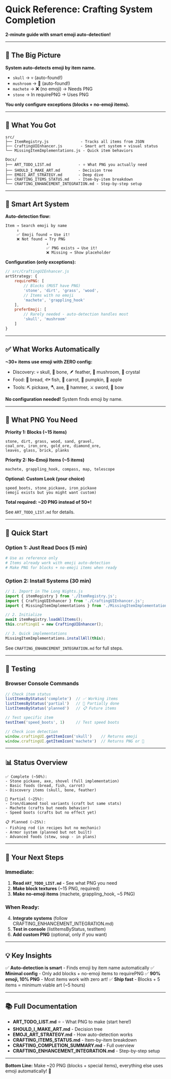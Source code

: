 # Quick Reference: Crafting System Completion

**2-minute guide with smart emoji auto-detection!**

---

## 🎯 The Big Picture

**System auto-detects emoji by item name.**

- `skull` → 💀 (auto-found!)
- `mushroom` → 🍄 (auto-found!)
- `machete` → ❌ (no emoji) → Needs PNG
- `stone` → In requirePNG → Uses PNG

**You only configure exceptions (blocks + no-emoji items).**

---

## 📁 What You Got

```
src/
├── ItemRegistry.js              - Tracks all items from JSON
├── CraftingUIEnhancer.js        - Smart art system + visual status
└── MissingItemImplementations.js - Quick item behaviors

Docs/
├── ART_TODO_LIST.md            - ⭐ What PNG you actually need
├── SHOULD_I_MAKE_ART.md        - Decision tree
├── EMOJI_ART_STRATEGY.md       - Deep dive
├── CRAFTING_ITEMS_STATUS.md    - Item-by-item breakdown
└── CRAFTING_ENHANCEMENT_INTEGRATION.md - Step-by-step setup
```

---

## 🤖 Smart Art System

**Auto-detection flow:**
```
Item → Search emoji by name
     ↓
     ✅ Emoji found → Use it!
     ❌ Not found → Try PNG
                  ↓
                  ✅ PNG exists → Use it!
                  ❌ Missing → Show placeholder
```

**Configuration (only exceptions):**

```javascript
// src/CraftingUIEnhancer.js
artStrategy: {
    requirePNG: [
        // Blocks (MUST have PNG)
        'stone', 'dirt', 'grass', 'wood',
        // Items with no emoji
        'machete', 'grappling_hook'
    ],
    preferEmoji: [
        // Rarely needed - auto-detection handles most
        'skull', 'mushroom'
    ]
}
```

---

## ✅ What Works Automatically

**~30+ items use emoji with ZERO config:**
- Discovery: 💀 skull, 🦴 bone, 🪶 feather, 🍄 mushroom, 💎 crystal
- Food: 🍞 bread, 🐟 fish, 🥕 carrot, 🎃 pumpkin, 🍎 apple
- Tools: ⛏️ pickaxe, 🪓 axe, 🔨 hammer, ⚔️ sword, 🏹 bow

**No configuration needed!** System finds emoji by name.

---

## 🎨 What PNG You Need

**Priority 1: Blocks (~15 items)**
```
stone, dirt, grass, wood, sand, gravel,
coal_ore, iron_ore, gold_ore, diamond_ore,
leaves, glass, brick, planks
```

**Priority 2: No-Emoji Items (~5 items)**
```
machete, grappling_hook, compass, map, telescope
```

**Optional: Custom Look (your choice)**
```
speed_boots, stone_pickaxe, iron_pickaxe
(emoji exists but you might want custom)
```

**Total required: ~20 PNG instead of 50+!**

See `ART_TODO_LIST.md` for details.

---

## 🚀 Quick Start

### Option 1: Just Read Docs (5 min)
```bash
# Use as reference only
# Items already work with emoji auto-detection
# Make PNG for blocks + no-emoji items when ready
```

### Option 2: Install Systems (30 min)
```javascript
// 1. Import in The Long Nights.js
import { itemRegistry } from './ItemRegistry.js';
import { CraftingUIEnhancer } from './CraftingUIEnhancer.js';
import { MissingItemImplementations } from './MissingItemImplementations.js';

// 2. Initialize
await itemRegistry.loadAllItems();
this.craftingUI = new CraftingUIEnhancer();

// 3. Quick implementations
MissingItemImplementations.installAll(this);
```

See `CRAFTING_ENHANCEMENT_INTEGRATION.md` for full steps.

---

## 🧪 Testing

### Browser Console Commands
```javascript
// Check item status
listItemsByStatus('complete')  // ✅ Working items
listItemsByStatus('partial')   // 🚧 Partially done
listItemsByStatus('planned')   // 📋 Future items

// Test specific item
testItem('speed_boots', 1)     // Test speed boots

// Check icon detection
window.craftingUI.getItemIcon('skull')    // Returns emoji
window.craftingUI.getItemIcon('machete')  // Returns PNG or 🚫
```

---

## 📊 Status Overview

```
✅ Complete (~50%):
- Stone pickaxe, axe, shovel (full implementation)
- Basic foods (bread, fish, carrot)
- Discovery items (skull, bone, feather)

🚧 Partial (~25%):
- Iron/diamond tool variants (craft but same stats)
- Machete (crafts but needs behavior)
- Speed boots (crafts but no effect yet)

📋 Planned (~25%):
- Fishing rod (in recipes but no mechanic)
- Armor system (planned but not built)
- Advanced foods (stew, soup - in plans)
```

---

## 🎯 Your Next Steps

### Immediate:
1. **Read `ART_TODO_LIST.md`** - See what PNG you need
2. **Make block textures** (~15 PNG, required)
3. **Make no-emoji items** (machete, grappling_hook, ~5 PNG)

### When Ready:
4. **Integrate systems** (follow CRAFTING_ENHANCEMENT_INTEGRATION.md)
5. **Test in console** (listItemsByStatus, testItem)
6. **Add custom PNG** (optional, only if you want)

---

## 💡 Key Insights

✅ **Auto-detection is smart** - Finds emoji by item name automatically
✅ **Minimal config** - Only add blocks + no-emoji items to requirePNG
✅ **90% emoji, 10% PNG** - Most items work with zero art!
✅ **Ship fast** - Blocks + 5 items = minimum viable art (~5 hours)

---

## 📚 Full Documentation

- **ART_TODO_LIST.md** ⭐ - What PNG to make (start here!)
- **SHOULD_I_MAKE_ART.md** - Decision tree
- **EMOJI_ART_STRATEGY.md** - How auto-detection works
- **CRAFTING_ITEMS_STATUS.md** - Item-by-item breakdown
- **CRAFTING_COMPLETION_SUMMARY.md** - Full overview
- **CRAFTING_ENHANCEMENT_INTEGRATION.md** - Step-by-step setup

---

**Bottom Line:** Make ~20 PNG (blocks + special items), everything else uses emoji automatically! 🚀
